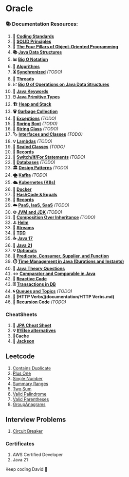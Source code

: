 # Oracle


### 📚 Documentation Resources:

1. **📏 [Coding Standards](documentation/CodingStandards.md)**
2. **🧱 [SOLID Principles](documentation/SolidPrinciples.md)**
3. **🎨 [The Four Pillars of Object-Oriented Programming](documentation/Four%20Pillars%20of%20Object-Oriented%20Programming.md)**
4. **📚 [Java Data Structures](documentation/Java%20Data%20Structures.md)**
5. **📊 [Big O Notation](documentation/Big%20O%20Notation.md)**
6. **🧠 [Algorithms](documentation/Algorithms.md)**
7. **⏳ [Synchronized](documentation/Synchronized.md)** _(TODO)_
8. **🧵 [Threads](documentation/Threads.md)**
9. **📈 [Big O of Operations on Java Data Structures](documentation/Big%20O%20of%20Operations%20on%20Java%20Data%20Structures.md)**
10. **🍩 [Java Keywords](documentation/Java%20Keywords.md)**
11. **🖱️ [Java Primitive Types](documentation/Java%20Primitive%20Types.md)**
12. **🏗️ [Heap and Stack](documentation/Heap%20and%20Stack.md)**
13. **🗑️ [Garbage Collection](documentation/Garbage%20Collection.md)**
14. **🚨 [Exceptions](documentation/Exceptions.md)** _(TODO)_
15. **🌿 [Spring Boot](documentation/SpringBoot.md)** _(TODO)_
16. **🧵 [String Class](documentation/StringClass.md)** _(TODO)_
17. **🏷️ [Interfaces and Classes](documentation/InterfacesAndClasses.md)** _(TODO)_
18. **💡 [Lambdas](documentation/Lambdas.md)** _(TODO)_
19. **🚪 [Sealed Classes](documentation/SealedClasses.md)** _(TODO)_
20. **📜 [Records](documentation/Records.md)**
21. **🔄 [Switch/If/For Statements](documentation/SwitchIfForStatements.md)** _(TODO)_
22. **💾 [Databases](documentation/Databases.md)** _(TODO)_
23. **🏛️ [Design Patterns](documentation/DesignPatterns.md)** _(TODO)_
24. **🌪️ [Kafka](documentation/Kafka.md)** _(TODO)_
25. **🛳️ [Kubernetes (K8s)](documentation/Kubernetes%20(K8s).md)**
26. **🐋 [Docker](documentation/Docker.md)**
27. **🔑 [HashCode & Equals](documentation/HashCode%20and%20Equals.md)**
28. **📜 [Records](documentation/Records.md)**
29. **☁️ [PaaS, IaaS, SaaS](documentation/PaaSIaaSSaaS.md)** _(TODO)_
30. **⚙️ [JVM and JDK](documentation/JVM%20and%20JDK.md)** _(TODO)_
31. **🔀 [Composition Over Inheritance](documentation/CompositionOverInheritance.md)** _(TODO)_
32. **⚓ [Helm](documentation/Helm.md)**
33. **🔁 [Streams](documentation/Streams.md)**
34. **🧪 [TDD](documentation/TDD.md)**
35. **☕ [Java 17](documentation/Java17.md)**
36. **🍵 [Java 21](documentation/Java21.md)**
37. **💡 [Optionals](documentation/Optionals.md)**
38. **🔢 [Predicate, Consumer, Supplier, and Function](documentation/FunctionalInterfaces.md)**
39. **⏱️ [Time Management in Java (Durations and Instants)](documentation/TimeManagementInJava.md)**
40. **📝 [Java Theory Questions](documentation/JavaTheoryCheatSheet.md)**
41. **↔️ [Comparator and Comparable in Java](documentation/comparatorInJava.md)**
42. **🚪 [Reactive Code](documentation/reactivecode.md)**
43. **🗄️ [Transactions in DB](documentation/transactions.md)**
44. **🌀 [Queues and Topics](documentation/QueuesAndTopics.md)** _(TODO)_
45. **📮 [HTTP Verbs](documentation/HTTP Verbs.md)** 
46. **🔁 [Recursion Code](documentation/RecursionCode.md)** _(TODO)_


### CheatSheets
1. **📜 [JPA Cheat Sheet](cheatSheets/JPACheatSheet.md)**
2. **💡 [If/Else alternatives](cheatSheets/IfElseReplacments.md)**
3. **📍[Cache](cheatSheets/caches.md)**
4. **📶 [Jackson](cheatSheets/Jackson.md)**


## Leetcode 

1. [Contains Duplicate](leetcode/containsduplicate/ContainsDuplicate.md)
2. [Plus One](leetcode/plusOne/PlusOne.md)
3. [Single Number](leetcode/singlenumber/SingleNumber.md)
4. [Summary Ranges](leetcode/summaryranges/SummaryRanges.md)
5. [Two Sum](leetcode/twosum/TwoSum.md)
6. [Valid Palindrome](leetcode/validpalindrome/ValidPalindrome.md)
7. [Valid Parentheses](leetcode/validparentheses/ValidParentheses.md)
8. [GroupAnagrams](leetcode/groupanagrams/groupAnagrams.md)


## Interview Problems
1. [Circuit Breaker](interview/circuitbreaker/CircuitBreaker.md)



### Certificates 
1. AWS Certified Developer 
2. Java 21 

Keep coding David 🚀
